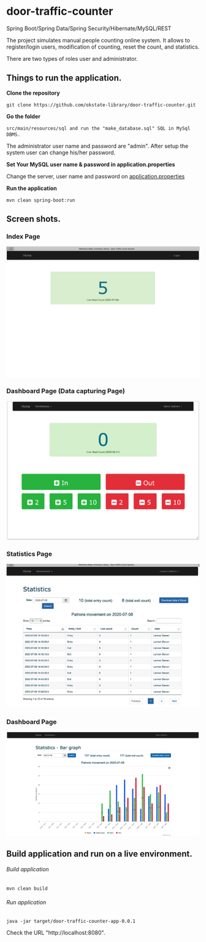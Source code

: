 # door-traffic-counter

Spring Boot/Spring Data/Spring Security/Hibernate/MySQL/REST

The project simulates manual people counting online system. It allows to register/login users, modification of counting, reset the count, and statistics.

There are two types of roles user and administrator.

## Things to run the application.

__Clone the repository__
```
git clone https://github.com/okstate-library/door-traffic-counter.git
```

__Go the folder__
```
src/main/resources/sql and run the "make_database.sql" SQL in MySql DBMS.
```

The administrator user name and password are "admin". After setup the system user can change his/her password.

__Set Your MySQL user name & password in application.properties__

Change the server, user name and password on [application.properties](../../blob/master/src/main/resources/application.properties)

__Run the application__
```
mvn clean spring-boot:run
```

## Screen shots.

### Index Page

![Index Page](images/index_page.png "Index Page")

### Dashboard Page (Data capturing Page)

![Dashboard page](images/data_capturing_page.png "Dashboard page")

### Statistics  Page

![Statistics page](images/statistics_page.png "Statistics Page")


### Dashboard Page   

![Statistics Graph  page](images/statistics_graph_page.png "Statistics Graph Page")

## Build application and run on a live environment.

###### Build application
```
mvn clean build
```

###### Run application
```
java -jar target/door-traffic-counter-app-0.0.1
```

Check the URL "http://localhost:8080".

